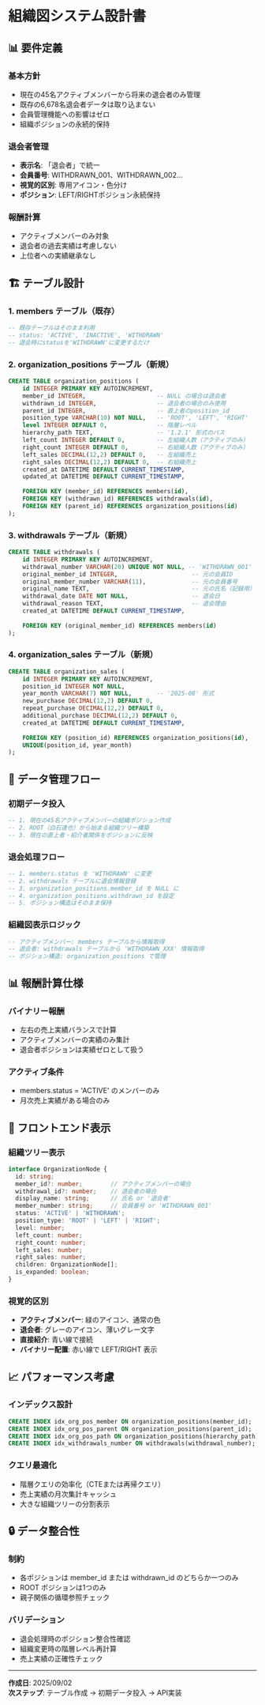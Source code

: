 # 組織図システム設計書

## 📊 要件定義

### 基本方針
- 現在の45名アクティブメンバーから将来の退会者のみ管理
- 既存の6,678名退会者データは取り込まない
- 会員管理機能への影響はゼロ
- 組織ポジションの永続的保持

### 退会者管理
- **表示名**: 「退会者」で統一
- **会員番号**: WITHDRAWN_001、WITHDRAWN_002...
- **視覚的区別**: 専用アイコン・色分け
- **ポジション**: LEFT/RIGHTポジション永続保持

### 報酬計算
- アクティブメンバーのみ対象
- 退会者の過去実績は考慮しない
- 上位者への実績継承なし

## 🏗️ テーブル設計

### 1. members テーブル（既存）
```sql
-- 既存テーブルはそのまま利用
-- status: 'ACTIVE', 'INACTIVE', 'WITHDRAWN'
-- 退会時にstatusを'WITHDRAWN'に変更するだけ
```

### 2. organization_positions テーブル（新規）
```sql
CREATE TABLE organization_positions (
    id INTEGER PRIMARY KEY AUTOINCREMENT,
    member_id INTEGER,                    -- NULL の場合は退会者
    withdrawn_id INTEGER,                 -- 退会者の場合のみ使用
    parent_id INTEGER,                    -- 直上者のposition_id
    position_type VARCHAR(10) NOT NULL,   -- 'ROOT', 'LEFT', 'RIGHT'
    level INTEGER DEFAULT 0,              -- 階層レベル
    hierarchy_path TEXT,                  -- '1.2.1' 形式のパス
    left_count INTEGER DEFAULT 0,         -- 左組織人数（アクティブのみ）
    right_count INTEGER DEFAULT 0,        -- 右組織人数（アクティブのみ）
    left_sales DECIMAL(12,2) DEFAULT 0,   -- 左組織売上
    right_sales DECIMAL(12,2) DEFAULT 0,  -- 右組織売上
    created_at DATETIME DEFAULT CURRENT_TIMESTAMP,
    updated_at DATETIME DEFAULT CURRENT_TIMESTAMP,
    
    FOREIGN KEY (member_id) REFERENCES members(id),
    FOREIGN KEY (withdrawn_id) REFERENCES withdrawals(id),
    FOREIGN KEY (parent_id) REFERENCES organization_positions(id)
);
```

### 3. withdrawals テーブル（新規）
```sql
CREATE TABLE withdrawals (
    id INTEGER PRIMARY KEY AUTOINCREMENT,
    withdrawal_number VARCHAR(20) UNIQUE NOT NULL, -- 'WITHDRAWN_001'
    original_member_id INTEGER,                     -- 元の会員ID
    original_member_number VARCHAR(11),             -- 元の会員番号
    original_name TEXT,                             -- 元の氏名（記録用）
    withdrawal_date DATE NOT NULL,                  -- 退会日
    withdrawal_reason TEXT,                         -- 退会理由
    created_at DATETIME DEFAULT CURRENT_TIMESTAMP,
    
    FOREIGN KEY (original_member_id) REFERENCES members(id)
);
```

### 4. organization_sales テーブル（新規）
```sql
CREATE TABLE organization_sales (
    id INTEGER PRIMARY KEY AUTOINCREMENT,
    position_id INTEGER NOT NULL,
    year_month VARCHAR(7) NOT NULL,       -- '2025-08' 形式
    new_purchase DECIMAL(12,2) DEFAULT 0,
    repeat_purchase DECIMAL(12,2) DEFAULT 0,
    additional_purchase DECIMAL(12,2) DEFAULT 0,
    created_at DATETIME DEFAULT CURRENT_TIMESTAMP,
    
    FOREIGN KEY (position_id) REFERENCES organization_positions(id),
    UNIQUE(position_id, year_month)
);
```

## 🔄 データ管理フロー

### 初期データ投入
```sql
-- 1. 現在の45名アクティブメンバーの組織ポジション作成
-- 2. ROOT（白石達也）から始まる組織ツリー構築
-- 3. 現在の直上者・紹介者関係をポジションに反映
```

### 退会処理フロー
```sql
-- 1. members.status を 'WITHDRAWN' に変更
-- 2. withdrawals テーブルに退会情報登録
-- 3. organization_positions.member_id を NULL に
-- 4. organization_positions.withdrawn_id を設定
-- 5. ポジション構造はそのまま保持
```

### 組織図表示ロジック
```sql
-- アクティブメンバー: members テーブルから情報取得
-- 退会者: withdrawals テーブルから 'WITHDRAWN_XXX' 情報取得
-- ポジション構造: organization_positions で管理
```

## 📊 報酬計算仕様

### バイナリー報酬
- 左右の売上実績バランスで計算
- アクティブメンバーの実績のみ集計
- 退会者ポジションは実績ゼロとして扱う

### アクティブ条件
- members.status = 'ACTIVE' のメンバーのみ
- 月次売上実績がある場合のみ

## 🎨 フロントエンド表示

### 組織ツリー表示
```typescript
interface OrganizationNode {
  id: string;
  member_id?: number;        // アクティブメンバーの場合
  withdrawal_id?: number;    // 退会者の場合
  display_name: string;      // 氏名 or '退会者'
  member_number: string;     // 会員番号 or 'WITHDRAWN_001'
  status: 'ACTIVE' | 'WITHDRAWN';
  position_type: 'ROOT' | 'LEFT' | 'RIGHT';
  level: number;
  left_count: number;
  right_count: number;
  left_sales: number;
  right_sales: number;
  children: OrganizationNode[];
  is_expanded: boolean;
}
```

### 視覚的区別
- **アクティブメンバー**: 緑のアイコン、通常の色
- **退会者**: グレーのアイコン、薄いグレー文字
- **直接紹介**: 青い線で接続
- **バイナリー配置**: 赤い線で LEFT/RIGHT 表示

## 📈 パフォーマンス考慮

### インデックス設計
```sql
CREATE INDEX idx_org_pos_member ON organization_positions(member_id);
CREATE INDEX idx_org_pos_parent ON organization_positions(parent_id);
CREATE INDEX idx_org_pos_path ON organization_positions(hierarchy_path);
CREATE INDEX idx_withdrawals_number ON withdrawals(withdrawal_number);
```

### クエリ最適化
- 階層クエリの効率化（CTEまたは再帰クエリ）
- 売上実績の月次集計キャッシュ
- 大きな組織ツリーの分割表示

## 🔒 データ整合性

### 制約
- 各ポジションは member_id または withdrawn_id のどちらか一つのみ
- ROOT ポジションは1つのみ
- 親子関係の循環参照チェック

### バリデーション
- 退会処理時のポジション整合性確認
- 組織変更時の階層レベル再計算
- 売上実績の正確性チェック

---

**作成日**: 2025/09/02  
**次ステップ**: テーブル作成 → 初期データ投入 → API実装